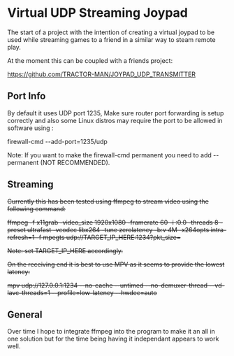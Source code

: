 # Virtual UDP Streaming Joypad

The start of a project with the intention of creating a virtual joypad to be used while streaming games to a friend in a similar way to steam remote play.

At the moment this can be coupled with a friends project:

https://github.com/TRACTOR-MAN/JOYPAD_UDP_TRANSMITTER


Port Info
---------
By default it uses UDP port 1235, Make sure router port forwarding is setup correctly and also some Linux distros may require the port to be allowed in software using :

firewall-cmd --add-port=1235/udp

Note: If you want to make the firewall-cmd permanent you need to add --permanent (NOT RECOMMENDED).

Streaming
---------
~~Currently this has been tested using ffmpeg to stream video using the following command:~~

~~ffmpeg -f x11grab -video_size 1920x1080 -framerate 60 -i :0.0 -threads 8 -preset ultrafast -vcodec libx264 -tune zerolatency -b:v 4M -x264opts intra-refresh=1 -f mpegts udp://TARGET_IP_HERE:1234?pkt_size=~~

~~Note: set TARGET_IP_HERE accordingly.~~

~~On the receiving end it is best to use MPV as it seems to provide the lowest latency:~~

~~mpv udp://127.0.0.1:1234 --no-cache --untimed --no-demuxer-thread --vd-lavc-threads=1 --profile=low-latency --hwdec=auto~~

General
-------
Over time I hope to integrate ffmpeg into the program to make it an all in one solution but for the time being having it independant appears to work well.
